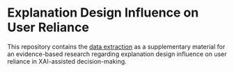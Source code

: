 
# Explanation Design Influence on User Reliance

This repository contains the [data extraction](https://github.com/reliance-xai/explanation-design/blob/main/data_transformed.xlsx) as a supplementary material for an evidence-based research regarding explanation design influence on user reliance in XAI-assisted decision-making.

